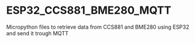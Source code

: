 # ESP32_CCS881_BME280_MQTT
Micropython files to retrieve data from CCS881 and BME280 using ESP32 and send it trough MQTT
